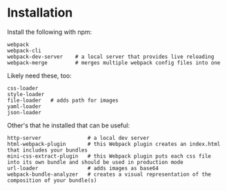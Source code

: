 # Installation
Install the following with npm:
```
webpack
webpack-cli
webpack-dev-server    # a local server that provides live reloading
webpack-merge         # merges multiple webpack config files into one
```

Likely need these, too:
```
css-loader
style-loader
file-loader   # adds path for images
yaml-loader
json-loader
```

Other's that he installed that can be useful:
```
http-server               # a local dev server
html-webpack-plugin       # this Webpack plugin creates an index.html that includes your bundles
mini-css-extract-plugin   # this Webpack plugin puts each css file into its own bundle and should be used in production mode
url-loader                # adds images as base64
webpack-bundle-analyzer   # creates a visual representation of the composition of your bundle(s)
```
